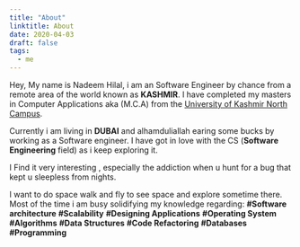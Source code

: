 ```yaml
---
title: "About"
linktitle: About
date: 2020-04-03
draft: false
tags:
  - me
---
```


Hey, My name is Nadeem Hilal, i am an Software Engineer by chance from a remote area of the world known as **KASHMIR**.
I have completed my masters in Computer Applications aka (M.C.A) from the [University of Kashmir North Campus](http://northcampus.uok.edu.in/).

Currently i am living in **DUBAI** and alhamduliallah earing some bucks by working as a Software engineer. 
I have got in love with the CS (**Software Engineering** field) as i keep exploring it. 

I Find it very interesting , especially the addiction when u hunt for a bug that kept u sleepless from nights.

I want to do space walk and fly to see space and explore sometime there.
Most of the time i am busy solidifying my knowledge regarding:
    **#Software architecture** **#Scalability** **#Designing Applications** 
    **#Operating System** **#Algorithms**  **#Data Structures** **#Code Refactoring**
    **#Databases** **#Programming**
